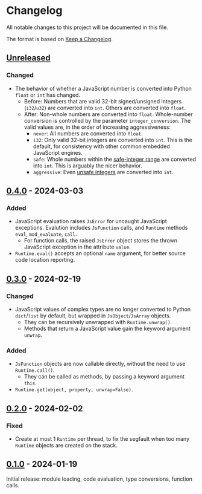 # Changelog
All notable changes to this project will be documented in this file.

The format is based on [Keep a Changelog](https://keepachangelog.com/en/1.0.0/).

## [Unreleased]
### Changed
- The behavior of whether a JavaScript number is converted into Python `float` or `int` has changed.
    - Before: Numbers that are valid 32-bit signed/unsigned integers (`i32`/`u32`) are converted into `int`. Others are converted into `float`.
    - After: Non-whole numbers are converted into `float`. Whole-number conversion is controlled by the parameter `integer_conversion`. The valid values are, in the order of increasing aggressiveness:
        - `never`: All numbers are converted into `float`.
        - `i32`: Only valid 32-bit integers are converted into `int`. This is the default, for consistency with other common embedded JavaScript engines.
        - `safe`: Whole numbers within the [safe-integer range](https://developer.mozilla.org/en-US/docs/Web/JavaScript/Reference/Global_Objects/Number/isSafeInteger) are converted into `int`. This is arguably the nicer behavior.
        - `aggressive`: Even [unsafe integers](https://developer.mozilla.org/en-US/docs/Web/JavaScript/Reference/Global_Objects/Number/MAX_SAFE_INTEGER) are converted into `int`.

## [0.4.0] - 2024-03-03
### Added
- JavaScript evaluation raises `JsError` for uncaught JavaScript exceptions. Evalution includes `JsFunction` calls, and `Runtime` methods `eval`, `mod_evaluate`, `call`.
    - For function calls, the raised `JsError` object stores the thrown JavaScript exception in the attribute `value`.
- `Runtime.eval()` accepts an optional `name` argument, for better source code location reporting.

## [0.3.0] - 2024-02-19
### Changed
- JavaScript values of complex types are no longer converted to Python `dict`/`list` by default, but wrapped in `JsObject`/`JsArray` objects.
    - They can be recursively unwrapped with `Runtime.unwrap()`.
    - Methods that return a JavaScript value gain the keyword argument `unwrap`.

### Added
- `JsFunction` objects are now callable directly, without the need to use `Runtime.call()`.
    - They can be called as methods, by passing a keyword argument `this`.
- `Runtime.get(object, property, unwrap=False)`.

## [0.2.0] - 2024-02-02
### Fixed
- Create at most 1 `Runtime` per thread, to fix the segfault when too many `Runtime` objects are created on the stack.

## [0.1.0] - 2024-01-19
Initial release: module loading, code evaluation, type conversions, function calls.

[Unreleased]: https://github.com/ubolonton/denopy/compare/v0.4.0...HEAD
[0.4.0]: https://github.com/ubolonton/denopy/compare/v0.3.0...v0.4.0
[0.3.0]: https://github.com/ubolonton/denopy/compare/v0.2.0...v0.3.0
[0.2.0]: https://github.com/ubolonton/denopy/compare/v0.1.0...v0.2.0
[0.1.0]: https://github.com/ubolonton/denopy/compare/6d975ef1...v0.1.0
